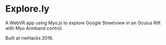 # Explore.ly
A WebVR app using Myo.js to explore Google Streetview in an Oculus Rift with Myo Armband control.

Built at nwHacks 2016.
